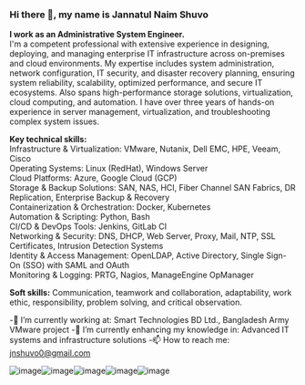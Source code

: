 ### Hi there 👋, my name is Jannatul Naim Shuvo

**I work as an Administrative System Engineer.**  
I'm a competent professional with extensive experience in designing, deploying, and managing enterprise IT infrastructure across on-premises and cloud environments. My expertise includes system administration, network configuration, IT security, and disaster recovery planning, ensuring system reliability, scalability, optimized performance, and secure IT ecosystems. Also spans high-performance storage solutions, virtualization, cloud computing, and automation. I have over three years of hands-on experience in server management, virtualization, and troubleshooting complex system issues.

**Key technical skills:**  
Infrastructure & Virtualization: VMware, Nutanix, Dell EMC, HPE, Veeam, Cisco  
Operating Systems: Linux (RedHat), Windows Server  
Cloud Platforms: Azure, Google Cloud (GCP)  
Storage & Backup Solutions: SAN, NAS, HCI, Fiber Channel SAN Fabrics, DR Replication, Enterprise Backup & Recovery  
Containerization & Orchestration: Docker, Kubernetes  
Automation & Scripting: Python, Bash  
CI/CD & DevOps Tools: Jenkins, GitLab CI  
Networking & Security: DNS, DHCP, Web Server, Proxy, Mail, NTP, SSL Certificates, Intrusion Detection Systems  
Identity & Access Management: OpenLDAP, Active Directory, Single Sign-On (SSO) with SAML and OAuth  
Monitoring & Logging: PRTG, Nagios, ManageEngine OpManager

**Soft skills:**
Communication, teamwork and collaboration, adaptability, work ethic, responsibility, problem solving, and critical observation.


-🔭 I’m currently working at: Smart Technologies BD Ltd., Bangladesh Army VMware project
-🌱 I’m currently enhancing my knowledge in: Advanced IT systems and infrastructure solutions
-📫 How to reach me: jnshuvo0@gmail.com

![image](https://github.com/user-attachments/assets/579e21d8-3fb2-4520-a265-11919d6bab70)![image](https://github.com/user-attachments/assets/ddfdcd85-1a46-4578-8125-963d30395fc3)![image](https://github.com/user-attachments/assets/4d0cbb7f-68f5-478f-a7d6-60ac0cc0e4f0)![image](https://github.com/user-attachments/assets/bf324a62-bcce-424b-a97d-e368c9971a73)![image](https://github.com/user-attachments/assets/f7c75182-0d0f-43bc-8807-f6f0f70cc03b)





